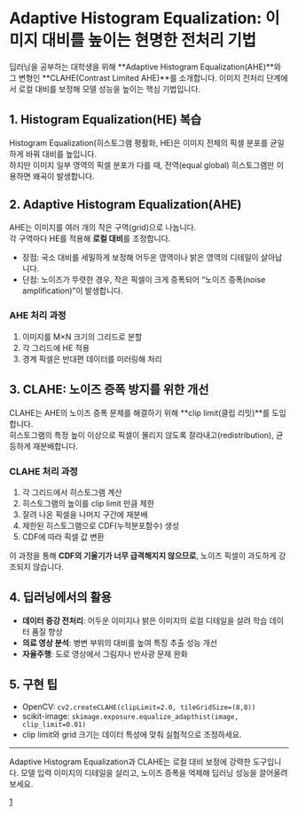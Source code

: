 # Adaptive Histogram Equalization: 이미지 대비를 높이는 현명한 전처리 기법

딥러닝을 공부하는 대학생을 위해 **Adaptive Histogram Equalization(AHE)**와 그 변형인 **CLAHE(Contrast Limited AHE)**를 소개합니다. 이미지 전처리 단계에서 로컬 대비를 보정해 모델 성능을 높이는 핵심 기법입니다.

## 1. Histogram Equalization(HE) 복습  
Histogram Equalization(히스토그램 평활화, HE)은 이미지 전체의 픽셀 분포를 균일하게 바꿔 대비를 높입니다.  
하지만 이미지 일부 영역의 픽셀 분포가 다를 때, 전역(equal global) 히스토그램만 이용하면 왜곡이 발생합니다.  

## 2. Adaptive Histogram Equalization(AHE)  
AHE는 이미지를 여러 개의 작은 구역(grid)으로 나눕니다.  
각 구역마다 HE를 적용해 **로컬 대비**를 조정합니다.  
- 장점: 국소 대비를 세밀하게 보정해 어두운 영역이나 밝은 영역의 디테일이 살아납니다.  
- 단점: 노이즈가 뚜렷한 경우, 작은 픽셀이 크게 증폭되어 “노이즈 증폭(noise amplification)”이 발생합니다.  

### AHE 처리 과정  
1. 이미지를 M×N 크기의 그리드로 분할  
2. 각 그리드에 HE 적용  
3. 경계 픽셀은 반대편 데이터를 미러링해 처리  

## 3. CLAHE: 노이즈 증폭 방지를 위한 개선  
CLAHE는 AHE의 노이즈 증폭 문제를 해결하기 위해 **clip limit(클립 리밋)**를 도입합니다.  
히스토그램의 특정 높이 이상으로 픽셀이 몰리지 않도록 잘라내고(redistribution), 균등하게 재분배합니다.  

### CLAHE 처리 과정  
1. 각 그리드에서 히스토그램 계산  
2. 히스토그램의 높이를 clip limit 만큼 제한  
3. 잘려 나온 픽셀을 나머지 구간에 재분배  
4. 제한된 히스토그램으로 CDF(누적분포함수) 생성  
5. CDF에 따라 픽셀 값 변환  

이 과정을 통해 **CDF의 기울기가 너무 급격해지지 않으므로**, 노이즈 픽셀이 과도하게 강조되지 않습니다.  

## 4. 딥러닝에서의 활용  
- **데이터 증강 전처리**: 어두운 이미지나 밝은 이미지의 로컬 디테일을 살려 학습 데이터 품질 향상  
- **의료 영상 분석**: 병변 부위의 대비를 높여 특징 추출 성능 개선  
- **자율주행**: 도로 영상에서 그림자나 반사광 문제 완화  

## 5. 구현 팁  
- OpenCV: `cv2.createCLAHE(clipLimit=2.0, tileGridSize=(8,8))`  
- scikit-image: `skimage.exposure.equalize_adapthist(image, clip_limit=0.01)`  
- clip limit와 grid 크기는 데이터 특성에 맞춰 실험적으로 조정하세요.  

***

Adaptive Histogram Equalization과 CLAHE는 로컬 대비 보정에 강력한 도구입니다. 모델 입력 이미지의 디테일을 살리고, 노이즈 증폭을 억제해 딥러닝 성능을 끌어올려 보세요.

[1](https://3months.tistory.com/407)
